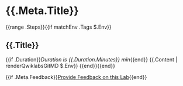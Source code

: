 # {{.Meta.Title}}

{{range .Steps}}{{if matchEnv .Tags $.Env}}
## {{.Title}}

{{if .Duration}}*Duration is {{.Duration.Minutes}} min*{{end}}
{{.Content | renderQwiklabsGitMD $.Env}}
{{end}}{{end}}

{{if .Meta.Feedback}}[Provide Feedback on this Lab]({{.Meta.Feedback}}){{end}}
